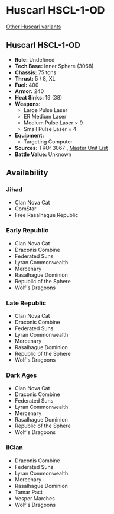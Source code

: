 # Huscarl HSCL-1-OD 

[Other Huscarl variants](../huscarl.md) 

## Huscarl HSCL-1-OD 

- **Role:** Undefined 
- **Tech Base:** Inner Sphere (3068) 
- **Chassis:** 75 tons 
- **Thrust:** 5 / 8, XL 
- **Fuel:** 400 
- **Armor:** 240 
- **Heat Sinks:** 19 (38) 
- **Weapons:** 
  - Large Pulse Laser 
  - ER Medium Laser 
  - Medium Pulse Laser × 9 
  - Small Pulse Laser × 4 
- **Equipment:** 
  - Targeting Computer 
- **Sources:** TRO: 3067 , [Master Unit List](http://masterunitlist.info/Unit/Details/5757) 
- **Battle Value:** Unknown 

## Availability 

### Jihad 

- Clan Nova Cat 
- ComStar 
- Free Rasalhague Republic 

### Early Republic 

- Clan Nova Cat 
- Draconis Combine 
- Federated Suns 
- Lyran Commonwealth 
- Mercenary 
- Rasalhague Dominion 
- Republic of the Sphere 
- Wolf's Dragoons 

### Late Republic 

- Clan Nova Cat 
- Draconis Combine 
- Federated Suns 
- Lyran Commonwealth 
- Mercenary 
- Rasalhague Dominion 
- Republic of the Sphere 
- Wolf's Dragoons 

### Dark Ages 

- Clan Nova Cat 
- Draconis Combine 
- Federated Suns 
- Lyran Commonwealth 
- Mercenary 
- Rasalhague Dominion 
- Republic of the Sphere 
- Wolf's Dragoons 

### ilClan 

- Draconis Combine 
- Federated Suns 
- Lyran Commonwealth 
- Mercenary 
- Rasalhague Dominion 
- Tamar Pact 
- Vesper Marches 
- Wolf's Dragoons 


